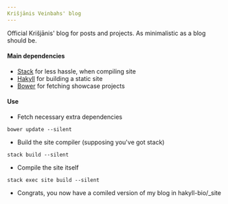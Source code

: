 ```yaml
---
Krišjānis Veinbahs' blog
---
```


Official Krišjānis' blog for posts and projects.
As minimalistic as a blog should be.

#### Main dependencies
* [Stack](https://www.haskellstack.org/) for less hassle, when compiling site
* [Hakyll](https://jaspervdj.be/hakyll/) for building a static site
* [Bower](https://bower.io/) for fetching showcase projects

#### Use
* Fetch necessary extra dependencies
```
bower update --silent
```

* Build the site compiler (supposing you've got stack)
```
stack build --silent
```

* Compile the site itself
```
stack exec site build --silent
```

* Congrats, you now have a comiled version of my blog in hakyll-bio/_site
